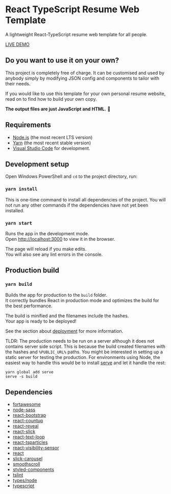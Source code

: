 # React TypeScript Resume Web Template
A lightweight React-TypeScript resume web template for all people.

[LIVE DEMO](https://kiendang.com)

## Do you want to use it on your own?

This project is completely free of charge. It can be customised and used by anybody simply by modifying JSON config and components to tailor with their needs.

If you would like to use this template for your own personal resume website, read on to find how to build your own copy.

**The output files are just JavaScript and HTML.** 🤩

## Requirements

- [Node.js](https://nodejs.org/) (the most recent LTS version)
- [Yarn](https://yarnpkg.com/en/docs/install) (the most recent stable version)
- [Visual Studio Code](https://code.visualstudio.com/) for development.

## Development setup

Open Windows PowerShell and `cd` to the project directory, run:

### `yarn install`

This is one-time command to install all dependencies of the project. You will not run any other commands if the dependencies have not yet been installed.

### `yarn start`

Runs the app in the development mode.<br />
Open [http://localhost:3000](http://localhost:3000) to view it in the browser.

The page will reload if you make edits.<br />
You will also see any lint errors in the console.

## Production build

### `yarn build`

Builds the app for production to the `build` folder.<br />
It correctly bundles React in production mode and optimizes the build for the best performance.

The build is minified and the filenames include the hashes.<br />
Your app is ready to be deployed!

See the section about [deployment](https://facebook.github.io/create-react-app/docs/deployment) for more information.

TLDR: The production needs to be run on a server although it does not contains server side script. This is because the build created filenames with the hashes and `%PUBLIC_URL%` paths. You might be interested in setting up a static server for testing the production. For environments using Node, the easiest way to handle this would be to install [serve](https://github.com/zeit/serve) and let it handle the rest:

```
yarn global add serve
serve -s build
```

## Dependencies
- [fortawesome](https://fontawesome.com/how-to-use/on-the-web/using-with/react)
- [node-sass](https://github.com/sass/node-sass)
- [react-bootstrap](https://react-bootstrap.github.io/)
- [react-countup](https://github.com/glennreyes/react-countup)
- [react-reveal](https://github.com/rnosov/react-reveal)
- [react-slick](https://github.com/akiran/react-slick)
- [react-text-loop](https://github.com/braposo/react-text-loop)
- [react-tsparticles](https://github.com/matteobruni/react-tsparticles)
- [react-visibility-sensor](https://github.com/joshwnj/react-visibility-sensor)
- [react](https://reactjs.org/)
- [slick-carousel](https://github.com/kenwheeler/slick)
- [smoothscroll](https://github.com/iamdustan/smoothscroll)
- [styled-components](https://github.com/DefinitelyTyped/DefinitelyTyped)
- [tslint](https://palantir.github.io/tslint/)
- [types/node](https://nodejs.org/)
- [typescript](https://www.typescriptlang.org/docs/handbook/react.html)